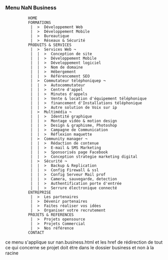 ### Menu NaN Business

              HOME
              FORMATIONS 
               |  >  Développement Web 
               |  >  Développement Mobile 
               |  >  Bureautique 
               |  >  Réseaux & Sécurité 
              PRODUITS & SERVICES 
               |  >  Services Web ¬
               |  |  >  Conception de site
               |  |  >  Développement Mobile
               |  |  >  Développement logiciel
               |  |  >  Nom de domaine
               |  |  >  Hébergement
               |  |  >  Référencement SEO
               |  >  Commutateur téléphoniquep ¬ 
               |  |  >  Autocommutateur
               |  |  >  Centre d'appel
               |  |  >  Minutes d'appels
               |  |  >  Vente & location d'équipement téléphonique
               |  |  >  financement d'Installations téléphonique
               |  |  >  Autre solution de Voix sur ip 
               |  >  Multimédia ¬
               |  |  >  Identité graphique
               |  |  >  Montage vidéo & motion design
               |  |  >  Design & graphisme, Photoshop 
               |  |  >  Campagne de Communication
               |  |  >  Réflexion maquette
               |  >  Community manager ¬
               |  |  >  Rédaction de contenue  
               |  |  >  E-mail & SMS Marketing
               |  |  >  Sponsorisés page Facebook
               |  |  >  Conception strategie marketing digital             
               |  >  Sécurité ¬
               |  |  >  Backup & Replication
               |  |  >  Config Firewall & ssl 
               |  |  >  Config Serveur Mail prof
               |  |  >  Camera, sauvegarde, detection 
               |  |  >  Authentification porte d'entrée 
               |  |  >  Serrure électronique connecté
              ENTREPRISE
               |  >  Les partenaires
               |  >  Dévenir partenaires
               |  >  Faites réaliser vos idées
               |  >  Organiser votre recrutement 
              PROJETS & REFERENCES
               |  >  Projets opensource
               |  >  Projets Commercial
               |  >  Nos référence                      
              CONTACT  
            
            
ce menu s'applique sur nan.business.html et les href de rédirection de tout ce qui concerne se projet doit étre dans le dossier business et non à la racine            
                 
 